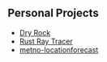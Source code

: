 
## Personal Projects
- [Dry Rock](https://dryrock.ie/)
- [Rust Ray Tracer](https://github.com/Rory-Sullivan/rs_ray_tracer)
- [metno-locationforecast](https://github.com/Rory-Sullivan/metno-locationforecast)
